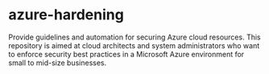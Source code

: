# azure-hardening
Provide guidelines and automation for securing Azure cloud resources. This repository is aimed at cloud architects and system administrators who want to enforce security best practices in a Microsoft Azure environment for small to mid-size businesses.
